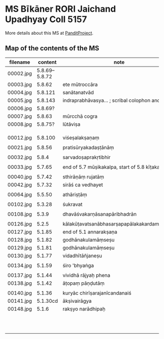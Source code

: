 # MS Bīkāner RORI Jaichand Upadhyay Coll 5157
More details about this MS at [PanditProject](https://www.panditproject.org/entity/108026/manuscript).

## Map of the contents of the MS

| filename  | content       | note                                           |
| --------- | ------------- | ---------------------------------------------- |
| 00002.jpg | 5.8.69–5.8.72 |                                                |
| 00003.jpg | 5.8.62        | ete mūtroccāra                                 |
| 00004.jpg | 5.8.121       | sanātanatvād                                   |
| 00005.jpg | 5.8.143       | indraprabhāvasya… ; scribal colophon and date  |
| 00006.jpg | 5.8.69?       |                                                |
| 00007.jpg | 5.8.63        | mūrcchā cogra                                  |
| 00008.jpg | 5.8.75?       | lūtāviṣa                                       |
|           |               |                                                |
|           |               |                                                |
|           |               |                                                |
| 00012.jpg | 5.8.100       | viśeṣalakṣaṇaṃ                                 |
|           |               |                                                |
| 00021.jpg | 5.8.56        | pratisūryakadaṣṭānāṃ                           |
|           |               |                                                |
| 00032.jpg | 5.8.4         | sarvadoṣaprakṛtibhir                           |
|           |               |                                                |
| 00033.jpg | 5.7.65        | end of 5.7 mūṣikakalpa, start of 5.8 kīṭakalpa |
|           |               |                                                |
| 00040.jpg | 5.7.42        | sthirāṇāṃ rujatāṃ                              |
| 00042.jpg | 5.7.32        | sirāś ca vedhayet                              |
|           |               |                                                |
| 00064.jpg | 5.5.50        | athāriṣṭāṃ                                     |
|           |               |                                                |
| 00102.jpg | 5.3.28        | śukravat                                       |
|           |               |                                                |
| 00108.jpg | 5.3.9         | dhavāśvakarṇāsanapāribhadrān                   |
|           |               |                                                |
| 00126.jpg | 5.2.5         | kālakūṭavatsanābhasarṣapapālakakardamakavair   |
| 00127.jpg | 5.1.85        | end of 5.1 annarakṣaṇa                         |
| 00128.jpg | 5.1.82        | godhānakulamāṃseṣu                             |
| 00129.jpg | 5.1.81        | godhānakulamāṃseṣu                             |
| 00130.jpg | 5.1.77        | vidadhītāñjaneṣu                               |
|           |               |                                                |
| 00134.jpg | 5.1.59        | śiro 'bhyaṅga                                  |
|           |               |                                                |
| 00137.jpg | 5.1.44        | vividhā rājyaḥ phena                           |
| 00138.jpg | 5.1.42        | āṭopaṃ pāṇḍutāṃ                                |
|           |               |                                                |
| 00140.jpg | 5.1.36        | kuryāc chirīṣarajanīcandanaiś                  |
| 00141.jpg | 5.1.30cd      | ākṣivairāgya                                   |
| 00148.jpg | 5.1.6         | rakṣyo narādhipaḥ                              |
|           |               |                                                |
|           |               |                                                |
|           |               |                                                |
|           |               |                                                |
|           |               |                                                |
|           |               |                                                |
|           |               |                                                |
|           |               |                                                |
|           |               |                                                |
|           |               |                                                |
|           |               |                                                |

